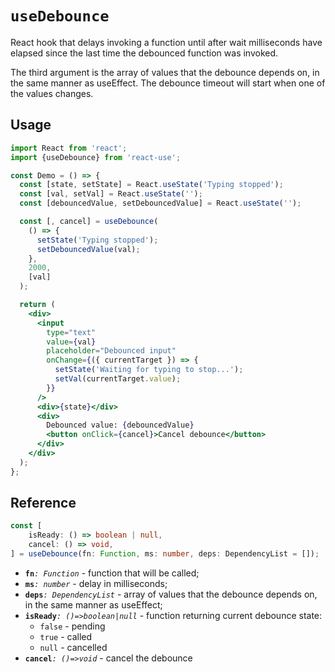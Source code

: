 # `useDebounce`

React hook that delays invoking a function until after wait milliseconds have elapsed since the last time the debounced function was invoked.

The third argument is the array of values that the debounce depends on, in the same manner as useEffect. The debounce timeout will start when one of the values changes.

## Usage

```jsx
import React from 'react';
import {useDebounce} from 'react-use';

const Demo = () => {
  const [state, setState] = React.useState('Typing stopped');
  const [val, setVal] = React.useState('');
  const [debouncedValue, setDebouncedValue] = React.useState('');

  const [, cancel] = useDebounce(
    () => {
      setState('Typing stopped');
      setDebouncedValue(val);
    },
    2000,
    [val]
  );

  return (
    <div>
      <input
        type="text"
        value={val}
        placeholder="Debounced input"
        onChange={({ currentTarget }) => {
          setState('Waiting for typing to stop...');
          setVal(currentTarget.value);
        }}
      />
      <div>{state}</div>
      <div>
        Debounced value: {debouncedValue}
        <button onClick={cancel}>Cancel debounce</button>
      </div>
    </div>
  );
};
```

## Reference

```ts
const [
    isReady: () => boolean | null,
    cancel: () => void,
] = useDebounce(fn: Function, ms: number, deps: DependencyList = []);
```

- **`fn`**_`: Function`_ - function that will be called;
- **`ms`**_`: number`_ - delay in milliseconds;
- **`deps`**_`: DependencyList`_ - array of values that the debounce depends on, in the same manner as useEffect;
- **`isReady`**_`: ()=>boolean|null`_ - function returning current debounce state:
    - `false` - pending
    - `true` - called
    - `null` - cancelled
- **`cancel`**_`: ()=>void`_ - cancel the debounce
